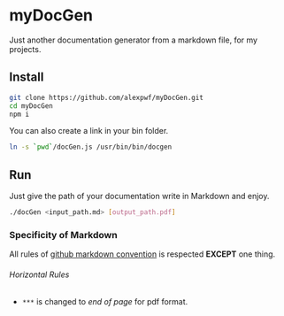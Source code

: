 # myDocGen

Just another documentation generator from a markdown file, for my projects.

## Install

```bash
git clone https://github.com/alexpwf/myDocGen.git
cd myDocGen
npm i
````

You can also create a link in your bin folder.
```bash
ln -s `pwd`/docGen.js /usr/bin/bin/docgen
```

## Run
Just give the path of your documentation write in Markdown and enjoy.
```bash
./docGen <input_path.md> [output_path.pdf]
```

### Specificity of Markdown
All rules of [github markdown convention](https://guides.github.com/features/mastering-markdown/) is respected **EXCEPT** one thing.
###### Horizontal Rules
- `***` is changed to *end of page* for pdf format. 
